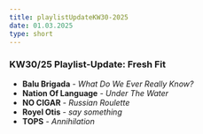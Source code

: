 ```yaml
---
title: playlistUpdateKW30-2025
date: 01.03.2025
type: short
---
```


<div class="shorts">
    <h3 class="headline">KW30/25 Playlist-Update: Fresh Fit</h3>
    <ul class="release-dates">
        <li><strong>Balu Brigada</strong> - <em>What Do We Ever Really Know?</em></li>
        <li><strong>Nation Of Language</strong> - <em>Under The Water</em></li>
        <li><strong>NO CIGAR</strong> - <em>Russian Roulette</em></li>
        <li><strong>Royel Otis</strong> - <em>say something</em></li>
        <li><strong>TOPS</strong> - <em>Annihilation</em></li>
    </ul>
</div>